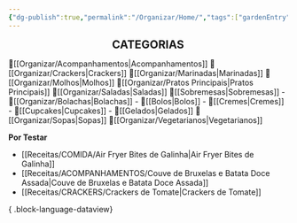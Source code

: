 ```yaml
---
{"dg-publish":true,"permalink":"/Organizar/Home/","tags":["gardenEntry"]}
---
```


<div style="text-align: center;"> <span style="font-size: 20px;"><b>CATEGORIAS</b></span> </div>

🍚[[Organizar/Acompanhamentos\|Acompanhamentos]]
🥟[[Organizar/Crackers\|Crackers]]
🥣[[Organizar/Marinadas\|Marinadas]]
🧉[[Organizar/Molhos\|Molhos]]
🍗[[Organizar/Pratos Principais\|Pratos Principais]]
🥗[[Organizar/Saladas\|Saladas]]
🍭[[Sobremesas\|Sobremesas]]
	- 🍪[[Organizar/Bolachas\|Bolachas]]
	- 🍰[[Bolos\|Bolos]]
	- 🍯[[Cremes\|Cremes]]
	- 🧁[[Cupcakes\|Cupcakes]]
	- 🍧[[Gelados\|Gelados]]
🍲[[Organizar/Sopas\|Sopas]]
🌿[[Organizar/Vegetarianos\|Vegetarianos]]



**Por Testar**
- [[Receitas/COMIDA/Air Fryer Bites de Galinha\|Air Fryer Bites de Galinha]]
- [[Receitas/ACOMPANHAMENTOS/Couve de Bruxelas e Batata Doce Assada\|Couve de Bruxelas e Batata Doce Assada]]
- [[Receitas/CRACKERS/Crackers de Tomate\|Crackers de Tomate]]

{ .block-language-dataview}